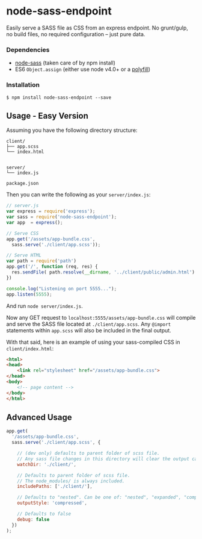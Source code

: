# node-sass-endpoint

Easily serve a SASS file as CSS from an express endpoint. No grunt/gulp, no build files, no required configuration – just pure data.

### Dependencies

- [node-sass](https://www.npmjs.com/package/node-sass) (taken care of by npm install)
- ES6 `Object.assign` (either use node v4.0+ or a [polyfill](https://www.npmjs.com/package/es6-object-assign))

### Installation

    $ npm install node-sass-endpoint --save

## Usage - Easy Version

Assuming you have the following directory structure:

```
client/
├── app.scss
└── index.html


server/
└── index.js

package.json
```

Then you can write the following as your `server/index.js`:

```javascript
// server.js
var express = require('express');
var sass = require('node-sass-endpoint');
var app  = express();

// Serve CSS
app.get('/assets/app-bundle.css',
  sass.serve('./client/app.scss'));

// Serve HTML
var path = require('path')
app.get('/', function (req, res) {
  res.sendFile( path.resolve(__dirname, '../client/public/admin.html') )
})

console.log("Listening on port 5555...");
app.listen(5555);
```

And run `node server/index.js`.

Now any GET request to `localhost:5555/assets/app-bundle.css` will compile and serve the SASS file located at `./client/app.scss`. Any `@import` statements within `app.scss` will also be included in the final output.

With that said, here is an example of using your sass-compiled CSS in `client/index.html`:

```html
<html>
<head>
    <link rel="stylesheet" href="/assets/app-bundle.css">
</head>
<body>
    <!-- page content -->
</body>
</html>
```

## Advanced Usage

```javascript
app.get(
  '/assets/app-bundle.css',
  sass.serve('./client/app.scss', {

    // (dev only) defaults to parent folder of scss file.
    // Any sass file changes in this directory will clear the output cache.
    watchDir: './client/',

    // Defaults to parent folder of scss file.
    // The node_modules/ is always included.
    includePaths: ['./client/'],

    // Defaults to "nested". Can be one of: "nested", "expanded", "compact", or "compressed".
    outputStyle: 'compressed',

    // Defaults to false
    debug: false
  })
);
```
